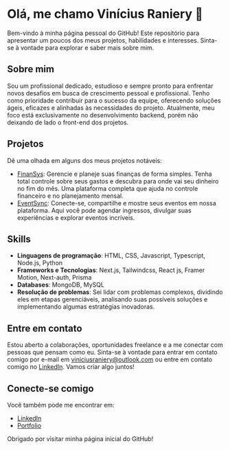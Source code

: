 # Olá, me chamo Vinícius Raniery 👋

Bem-vindo à minha página pessoal do GitHub! Este repositório para apresentar um poucos dos meus projetos, habilidades e interesses. Sinta-se à vontade para explorar e saber mais sobre mim.

## Sobre mim

Sou um profissional dedicado, estudioso e sempre pronto para enfrentar novos desafios em busca de crescimento pessoal e profissional. Tenho como prioridade contribuir para o sucesso da equipe, oferecendo soluções ágeis, eficazes e alinhadas às necessidades do projeto. Atualmente, meu foco está exclusivamente no desenvolvimento backend, porém não deixando de lado o front-end dos projetos.

## Projetos

Dê uma olhada em alguns dos meus projetos notáveis:

- [FinanSys](https://finansys-app.vercel.app): Gerencie e planeje suas finanças de forma simples. Tenha total controle sobre seus gastos e descubra para onde vai seu dinheiro no fim do mês. Uma plataforma completa que ajuda no controle financeiro e no planejamento mensal.
- [EventSync](https://app-reserva-de-eventos.vercel.app): Conecte-se, compartilhe e mostre seus eventos em nossa plataforma. Aqui você pode agendar ingressos, divulgar suas experiências e explorar eventos incríveis.

## Skills

- **Linguagens de programação**: HTML, CSS, Javascript, Typescript, Node.js, Python
- **Frameworks e Tecnologias**: Next.js, Tailwindcss, React js, Framer Motion, Next-auth, Prisma
- **Databases**: MongoDB, MySQL
- **Resolução de problemas**: Sei lidar com problemas complexos, dividindo eles em etapas gerenciáveis, analisando suas possíveis soluções e implementando algumas estratégias inovadoras.

## Entre em contato

Estou aberto a colaborações, oportunidades freelance e a me conectar com pessoas que pensam como eu. Sinta-se à vontade para entrar em contato comigo por e-mail em viniciusraniery@outlook.com ou entre em contato comigo no [LinkedIn](https://www.linkedin.com/in/viniciusraniey/). Vamos criar algo juntos!

## Conecte-se comigo

Você também pode me encontrar em:

- [LinkedIn](https://www.linkedin.com/in/viniciusraniey/)
- [Portfolio](/)

Obrigado por visitar minha página inicial do GitHub!